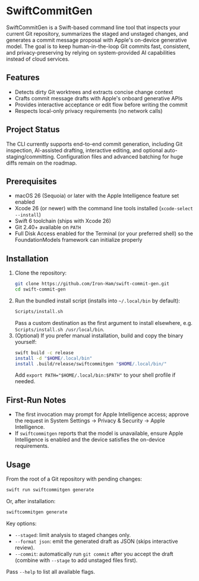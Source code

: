 SwiftCommitGen
===============

SwiftCommitGen is a Swift-based command line tool that inspects your current Git repository, summarizes the staged and unstaged changes, and generates a commit message proposal with Apple's on-device generative model. The goal is to keep human-in-the-loop Git commits fast, consistent, and privacy-preserving by relying on system-provided AI capabilities instead of cloud services.

Features
--------
- Detects dirty Git worktrees and extracts concise change context
- Crafts commit message drafts with Apple's onboard generative APIs
- Provides interactive acceptance or edit flow before writing the commit
- Respects local-only privacy requirements (no network calls)

Project Status
--------------
The CLI currently supports end-to-end commit generation, including Git inspection, AI-assisted drafting, interactive editing, and optional auto-staging/committing. Configuration files and advanced batching for huge diffs remain on the roadmap.

Prerequisites
-------------
- macOS 26 (Sequoia) or later with the Apple Intelligence feature set enabled
- Xcode 26 (or newer) with the command line tools installed (`xcode-select --install`)
- Swift 6 toolchain (ships with Xcode 26)
- Git 2.40+ available on `PATH`
- Full Disk Access enabled for the Terminal (or your preferred shell) so the FoundationModels framework can initialize properly

Installation
------------
1. Clone the repository:
	```sh
	git clone https://github.com/Iron-Ham/swift-commit-gen.git
	cd swift-commit-gen
	```
2. Run the bundled install script (installs into `~/.local/bin` by default):
	```sh
	Scripts/install.sh
	```
	Pass a custom destination as the first argument to install elsewhere, e.g. `Scripts/install.sh /usr/local/bin`.
3. (Optional) If you prefer manual installation, build and copy the binary yourself:
	```sh
	swift build -c release
	install -d "$HOME/.local/bin"
	install .build/release/swiftcommitgen "$HOME/.local/bin/"
	```
	Add `export PATH="$HOME/.local/bin:$PATH"` to your shell profile if needed.

First-Run Notes
---------------
- The first invocation may prompt for Apple Intelligence access; approve the request in System Settings → Privacy & Security → Apple Intelligence.
- If `swiftcommitgen` reports that the model is unavailable, ensure Apple Intelligence is enabled and the device satisfies the on-device requirements.

Usage
-----
From the root of a Git repository with pending changes:

```sh
swift run swiftcommitgen generate
```

Or, after installation:

```sh
swiftcommitgen generate
```

Key options:
- `--staged`: limit analysis to staged changes only.
- `--format json`: emit the generated draft as JSON (skips interactive review).
- `--commit`: automatically run `git commit` after you accept the draft (combine with `--stage` to add unstaged files first).

Pass `--help` to list all available flags.
